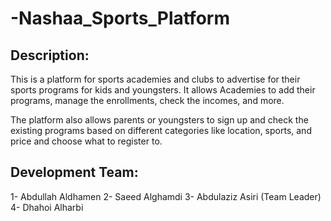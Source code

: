 # -Nashaa_Sports_Platform
## Description:

This is a platform for sports academies and clubs to advertise for their sports programs for kids and youngsters. It allows Academies to add their programs, manage the enrollments, check the incomes, and more.

The platform also allows parents or youngsters to sign up and check the existing programs based on different categories like location, sports, and price and choose what to register to.

## Development Team:

1- Abdullah Aldhamen
2- Saeed Alghamdi
3- Abdulaziz Asiri (Team Leader)
4- Dhahoi Alharbi